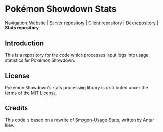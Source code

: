 Pokémon Showdown Stats
========================================================================

Navigation: [Website][1] | [Server repository][2] | [Client repository][3] | [Dex repository][4] | **Stats repository**

  [1]: http://pokemonshowdown.com/
  [2]: https://github.com/Zarel/Pokemon-Showdown
  [3]: https://github.com/Zarel/Pokemon-Showdown-Client
  [4]: https://github.com/Zarel/Pokemon-Showdown-Dex

Introduction
------------------------------------------------------------------------

This is a repository for the code which processes input logs into usage statistics for Pokémon Showdown.

License
------------------------------------------------------------------------

Pokémon Showdown's stats processing library is distributed under the terms of the [MIT License][5].

  [5]: https://github.com/pkmn-cc/Pokemon-Showdown-Stats/blob/master/LICENSE

Credits
------------------------------------------------------------------------
This code is based on a rewrite of [Smogon-Usage-Stats][6], written by Antar Iliev.  

  [6]: https://github.com/Antar1011/Smogon-Usage-Stats